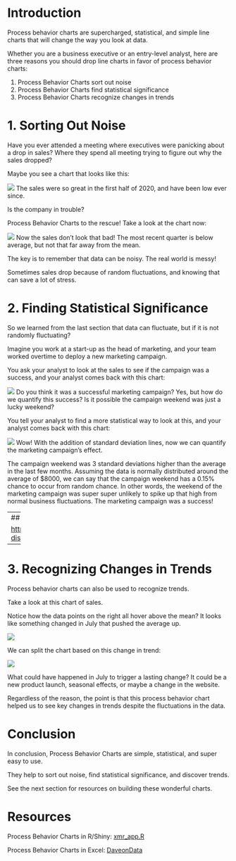 # Introduction

Process behavior charts are supercharged, statistical, and simple line
charts that will change the way you look at data.

Whether you are a business executive or an entry-level analyst, here are
three reasons you should drop line charts in favor of process behavior
charts:

1.  Process Behavior Charts sort out noise
2.  Process Behavior Charts find statistical significance
3.  Process Behavior Charts recognize changes in trends

# 1. Sorting Out Noise

Have you ever attended a meeting where executives were panicking about a
drop in sales? Where they spend all meeting trying to figure out why the
sales dropped?

Maybe you see a chart that looks like this:

![](/blog/process_behavior_charts_files/process_behavior_1.png)
The sales were so great in the first half of 2020, and have been low
ever since.

Is the company in trouble?

Process Behavior Charts to the rescue! Take a look at the chart now:

![](/blog/process_behavior_charts_files/process_behavior_2.png)
Now the sales don’t look that bad! The most recent quarter is below
average, but not that far away from the mean.

The key is to remember that data can be noisy. The real world is messy!

Sometimes sales drop because of random fluctuations, and knowing that
can save a lot of stress.

# 2. Finding Statistical Significance

So we learned from the last section that data can fluctuate, but if it
is not randomly fluctuating?

Imagine you work at a start-up as the head of marketing, and your team
worked overtime to deploy a new marketing campaign.

You ask your analyst to look at the sales to see if the campaign was a
success, and your analyst comes back with this chart:

![](/blog/process_behavior_charts_files/process_behavior_3.png)
Do you think it was a successful marketing campaign? Yes, but how do we
quantify this success? Is it possible the campaign weekend was just a
lucky weekend?

You tell your analyst to find a more statistical way to look at this,
and your analyst comes back with this chart:

![](/blog/process_behavior_charts_files/process_behavior_4.png)
Wow! With the addition of standard deviation lines, now we can quantify
the marketing campaign’s effect.

The campaign weekend was 3 standard deviations higher than the average
in the last few months. Assuming the data is normally distributed around
the average of $8000, we can say that the campaign weekend has a 0.15%
chance to occur from random chance. In other words, the weekend of the
marketing campaign was super super unlikely to spike up that high from
normal business fluctuations. The marketing campaign was a success!

<table style="width:6%;">
<colgroup>
<col style="width: 5%" />
</colgroup>
<tbody>
<tr class="odd">
<td>## Quick Recap on Standard Deviation</td>
</tr>
<tr class="even">
<td><a href="https://www.freecodecamp.org/news/normal-distribution-explained/" class="uri">https://www.freecodecamp.org/news/normal-distribution-explained/</a></td>
</tr>
</tbody>
</table>

# 3. Recognizing Changes in Trends

Process behavior charts can also be used to recognize trends.

Take a look at this chart of sales.

Notice how the data points on the right all hover above the mean? It
looks like something changed in July that pushed the average up.

![](/blog/process_behavior_charts_files/process_behavior_5.png)

We can split the chart based on this change in trend:

![](/blog/process_behavior_charts_files/process_behavior_6.png)

What could have happened in July to trigger a lasting change? It could
be a new product launch, seasonal effects, or maybe a change in the
website.

Regardless of the reason, the point is that this process behavior chart
helped us to see key changes in trends despite the fluctuations in the
data.

# Conclusion

In conclusion, Process Behavior Charts are simple, statistical, and
super easy to use.

They help to sort out noise, find statistical significance, and discover
trends.

See the next section for resources on building these wonderful charts.

# Resources

Process Behavior Charts in R/Shiny: [xmr_app.R](/blog/process_behavior_charts_files/xmr_app.R)

Process Behavior Charts in Excel: [DaveonData](https://school.daveondata.com/courses/introduction-to-business-analysis-with-excel/lectures/32254087)
